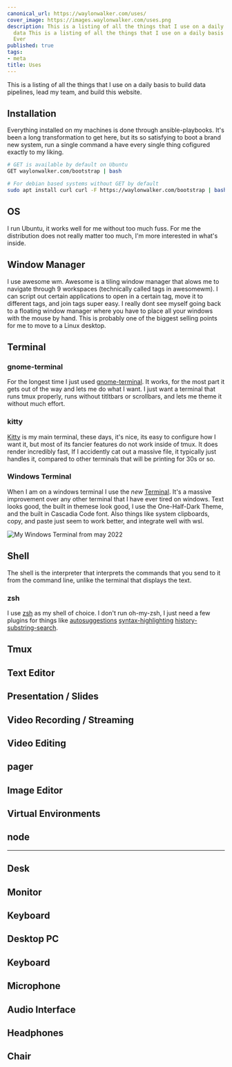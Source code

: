 ```yaml
---
canonical_url: https://waylonwalker.com/uses/
cover_image: https://images.waylonwalker.com/uses.png
description: This is a listing of all the things that I use on a daily basis to build
  data This is a listing of all the things that I use on a daily basis to build data
  Ever
published: true
tags:
- meta
title: Uses
---
```


This is a listing of all the things that I use on a daily basis to build data pipelines, lead my team, and build this website.


## Installation

Everything installed on my machines is done through ansible-playbooks.  It's been a long transformation to get here, but its so satisfying to boot a brand new system, run a single command a have every single thing cofigured exactly to my liking.


``` bash
# GET is available by default on Ubuntu
GET waylonwalker.com/bootstrap | bash

# For debian based systems without GET by default
sudo apt install curl curl -F https://waylonwalker.com/bootstrap | bash
```

## OS

I run Ubuntu, it works well for me without too much fuss.  For me the distribution does not really matter too much, I'm more interested in what's inside.

## Window Manager

I use awesome wm.  Awesome is a tiling window manager that alows me to navigate through 9 workspaces (technically called tags in awesomewm). I can script out certain applications to open in a certain tag, move it to different tags, and join tags super easy.  I really dont see myself going back to a floating window manager where you have to place all your windows with the mouse by hand.  This is probably one of the biggest selling points for me to move to a Linux desktop.

## Terminal

### gnome-terminal

For the longest time I just used [gnome-terminal](https://help.gnome.org/users/gnome-terminal/stable/).  It works, for the most part it gets out of the way and lets me do what I want.  I just want a terminal that runs tmux properly, runs without titltbars or scrollbars, and lets me theme it without much effort.

### kitty

[Kitty](https://sw.kovidgoyal.net/kitty/) is my main terminal, these days, it's nice, its easy to configure how I want it, but most of its fancier features do not work inside of tmux.  It does render incredibly fast, If I accidently cat out a massive file, it typically just handles it, compared to other terminals that will be printing for 30s or so.

### Windows Terminal

When I am on a windows terminal I use the _new_ [Terminal](https://github.com/microsoft/terminal).  It's a massive improvement over any other terminal that I have ever tired on windows.  Text looks good, the built in themese look good, I use the One-Half-Dark Theme, and the built in Cascadia Code font.  Also things like system clipboards, copy, and paste just seem to work better, and integrate well with wsl.

![My Windows Terminal from may 2022](https://images.waylonwalker.com/Windows-Terminal-0522.webp)

## Shell

The shell is the interpreter that interprets the commands that you send to it from the command line, unlike the terminal that displays the text.

### zsh

I use [zsh](https://www.zsh.org/) as my shell of choice.  I don't run oh-my-zsh, I just need a few plugins for things like [autosuggestions](https://github.com/zsh-users/zsh-autosuggestions) [syntax-highlighting](https://github.com/zsh-users/zsh-syntax-highlighting) [history-substring-search](https://github.com/zsh-users/zsh-history-substring-search).


## Tmux

## Text Editor

## Presentation / Slides

## Video Recording / Streaming

## Video Editing

## pager

## Image Editor

## Virtual Environments

## node


---

## Desk

## Monitor

## Keyboard

## Desktop PC

## Keyboard

## Microphone

## Audio Interface

## Headphones

## Chair
